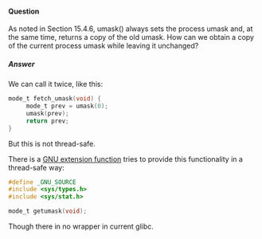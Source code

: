#### Question

As noted in Section 15.4.6, umask() always sets the process umask and, at the 
same time, returns a copy of the old umask. How can we obtain a copy of the 
current process umask while leaving it unchanged?


##### Answer

We can call it twice, like this:

```c
mode_t fetch_umask(void) {
     mode_t prev = umask(0);
     umask(prev);
     return prev;
}
```

But this is not thread-safe.

There is a [GNU extension function](https://man7.org/linux/man-pages/man3/getumask.3.html) 
tries to provide this functionality in a thread-safe way:

```c
#define _GNU_SOURCE
#include <sys/types.h>
#include <sys/stat.h>

mode_t getumask(void);
```

Though there in no wrapper in current glibc.
